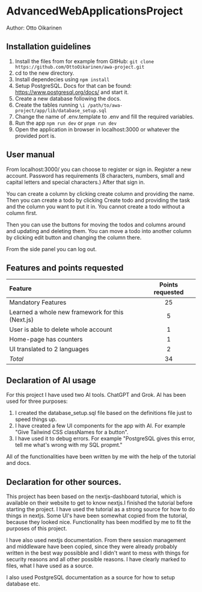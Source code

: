 # AdvancedWebApplicationsProject
Author: Otto Oikarinen

## Installation guidelines

1. Install the files from for example from GitHub: `git clone https://github.com/OttoOikarinen/awa-project.git`
2. cd to the new directory.
3. Install dependecies using `npm install`
4. Setup PostgreSQL. Docs for that can be found: https://www.postgresql.org/docs/ and start it. 
5. Create a new database following the docs. 
6. Create the tables running `\i /path/to/awa-project/app/lib/database_setup.sql`
7. Change the name of .env.template to .env and fill the required variables.
8. Run the app `npm run dev` or `pnpm run dev`
9. Open the application in browser in localhost:3000 or whatever the provided port is. 

## User manual

From localhost:3000/ you can choose to register or sign in. Register a new account. Password has requirements (8 characters, numbers, small and capital letters and special characters.) After that sign in.

You can create a column by clicking create column and providing the name. Then you can create a todo by clicking Create todo and providing the task and the column you want to put it in. You cannot create a todo without a column first.

Then you can use the buttons for moving the todos and columns around and updating and deleting them. You can move a todo into another column by clicking edit button and changing the column there.

From the side panel you can log out.

## Features and points requested

| Feature | Points requested |
|:--------|:----------------:|
| Mandatory Features | 25 |
| Learned a whole new framework for this (Next.js) | 5 |
| User is able to delete whole account | 1 |
| Home-page has counters | 1 |
| UI translated to 2 languages | 2 |
| *Total* | 34 |



## Declaration of AI usage
For this project I have used two AI tools. ChatGPT and Grok. 
AI has been used for three purposes:
1. I created the database_setup.sql file based on the definitions file just to speed things up.
2. I have created a few UI components for the app with AI. For example "Give Tailwind CSS classNames for a button".
3. I have used it to debug errors. For example "PostgreSQL gives this error, tell me what's wrong with my SQL propmt."

All of the functionalities have been written by me with the help of the tutorial and docs.

## Declaration for other sources.

This project has been based on the nextjs-dashboard tutorial, which is available on their website to get to know nextjs.I finished the tutorial before starting the project. I have used the tutorial as a strong source for how to do things in nextjs. Some UI's have been somewhat copied from the tutorial, because they looked nice. Functionality has been modified by me to fit the purposes of this project.

I have also used nextjs documentation. From there session management and middleware have been copied, since they were already probably written in the best way possibble and I didn't want to mess with things for security reasons and all other possible reasons. I have clearly marked to files, what I have used as a source. 

I also used PostgreSQL documentation as a source for how to setup database etc.